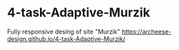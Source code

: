 # 4-task-Adaptive-Murzik
Fully responsive desing of site "Murzik" 
https://archeese-design.github.io/4-task-Adaptive-Murzik/

